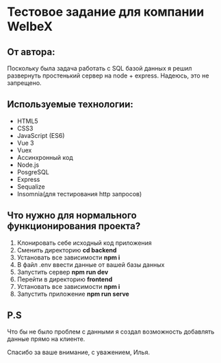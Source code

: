 # Тестовое задание для компании WelbeX

## От автора:

Поскольку была задача работать с SQL базой данных я решил развернуть простенький сервер на node + express. Надеюсь, это не запрещено.

## Используемые технологии:


* HTML5
* CSS3
* JavaScript (ES6)
* Vue 3
* Vuex
* Ассинхронный код
* Node.js
* PosgreSQL
* Express
* Sequalize
* Insomnia(для тестирования http запросов)

## Что нужно для нормального функционирования проекта?

1. Клонировать себе исходный код приложения
2. Сменить директорию **cd backend**
3. Установать все зависимости **npm i**
4. В файл .env ввести данные от вашей базы данных
5. Запустить сервер **npm run dev**
6. Перейти в директорию **frontend**
7. Установать все зависимости **npm i**
8. Запустить приложение **npm run serve**

## P.S

Что бы не было проблем с данными я создал возможность добавлять данные прямо на клиенте.

Спасибо за ваше внимание, с уважением, Илья.